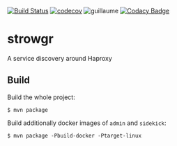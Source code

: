 [![Build Status](https://travis-ci.org/voyages-sncf-technologies/strowgr.svg?branch=develop)](https://travis-ci.org/voyages-sncf-technologies/strowgr) [![codecov](https://codecov.io/gh/voyages-sncf-technologies/strowgr/branch/develop/graph/badge.svg)](https://codecov.io/gh/voyages-sncf-technologies/strowgr) ![guillaume](https://img.shields.io/badge/works%20on%20guillaume's%20computer-ok-green.svg) [![Codacy Badge](https://api.codacy.com/project/badge/Grade/b5eb23250055421abbe5bf62eab8a5fd)](https://www.codacy.com/app/garnaud25/strowgr?utm_source=github.com&amp;utm_medium=referral&amp;utm_content=voyages-sncf-technologies/strowgr&amp;utm_campaign=Badge_Grade)


# strowgr

A service discovery around Haproxy


## Build

Build the whole project:

```shell
$ mvn package
```

Build additionally docker images of `admin` and `sidekick`:
                  
```shell
$ mvn package -Pbuild-docker -Ptarget-linux
```

